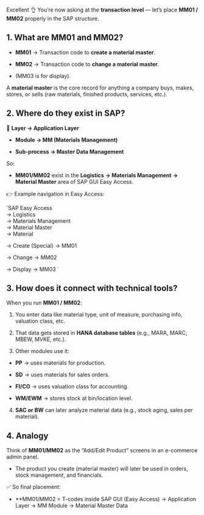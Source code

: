 Excellent 👌 You’re now asking at the **transaction level** — let’s place **MM01 / MM02** properly in the SAP structure.

  

## **1. What are MM01 and MM02?**

 

 

- **MM01** → Transaction code to **create a material master**.

 

- **MM02** → Transaction code to **change a material master**.

 

- (MM03 is for display).

 



 

A **material master** is the core record for anything a company buys, makes, stores, or sells (raw materials, finished products, services, etc.).

  

## **2. Where do they exist in SAP?**

 

🔹 **Layer → Application Layer**

 

 

- **Module → MM (Materials Management)**

 

- **Sub-process → Master Data Management**

 



 

So:

 

 

- **MM01/MM02** exist in the **Logistics → Materials Management → Material Master** area of SAP GUI Easy Access.

 



 

👉 Example navigation in Easy Access:

 `SAP Easy Access   
 → Logistics     
 → Materials Management      
 → Material Master          
 → Material   
 
 → Create (Special)  → MM01     
 
 → Change           → MM02      
 
 → Display          → MM03 `
 

## **3. How does it connect with technical tools?**

 

When you run **MM01 / MM02**:

 

 

1. You enter data like material type, unit of measure, purchasing info, valuation class, etc.

 

2. That data gets stored in **HANA database tables** (e.g., MARA, MARC, MBEW, MVKE, etc.).

 

3. Other modules use it: 

 

  - **PP** → uses materials for production.

 

  - **SD** → uses materials for sales orders.

 

  - **FI/CO** → uses valuation class for accounting.

 

  - **WM/EWM** → stores stock at bin/location level.

 



 

 

4. **SAC or BW** can later analyze material data (e.g., stock aging, sales per material).

 



  

## **4. Analogy**

 

Think of **MM01/MM02** as the “Add/Edit Product” screens in an e-commerce admin panel.

 

 

- The product you create (material master) will later be used in orders, stock management, and financials.

 



  

✅ So final placement:

 

 

- **MM01/MM02 = T-codes inside SAP GUI (Easy Access) → Application Layer → MM Module → Material Master Data

